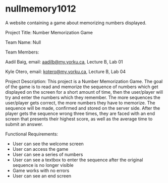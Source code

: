 # nullmemory1012
A website containing a game about memorizing numbers displayed.

Project Title: Number Memorization Game

Team Name: Null

Team Members: 

Aadil Baig, email: aadilb@my.yorku.ca, Lecture B, Lab 01

Kyle Otero, email: kotero@my.yorku.ca, Lecture B, Lab 04

Project Description:
This project is a Number Memorization Game. The goal of the game is to read and memorize the sequence of numbers which get displayed on the screen for a short amount of time, then the user/player will try and enter the numbers which they remember. The more sequences the user/player gets correct, the more numbers they have to memorize. The sequence will be made, confirmed and stored on the server side. After the player gets the sequence wrong three times, they are faced with an end screen that presents their highest score, as well as the average time to submit an answer.

Functional Requirements: 
 - User can see the welcome screen
 - User can access the game
 - User can see a series of numbers
 - User can see a textbox to enter the sequence after the original sequence is no longer visible
 - Game works with no errors
 - User can see an end screen 
